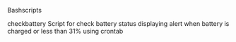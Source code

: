 Bashscripts

checkbattery Script for check battery status displaying alert when battery is charged or less than 31% using crontab
